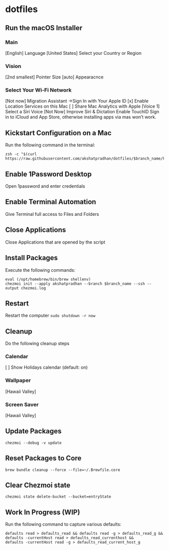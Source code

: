 # dotfiles

##  Run the macOS Installer
### Main
[English] Language
[United States] Select your Country or Region
### Vision
[2nd smallest] Pointer Size
[auto] Appearacnce
### Select Your Wi-Fi Network
[Not now] Migration Assistant
->Sign In with Your Apple ID
[x] Enable Location Services on this Mac
[ ] Share Mac Analytics with Apple
[Voice 1] Select a Siri Voice
[Not Now] Improve Siri & Dictation
Enable TouchID
Sign in to iCloud and App Store, otherwise installing apps via mas won’t work.

## Kickstart Configuration on a Mac
Run the following command in the terminal:
```shell
zsh -c "$(curl https://raw.githubusercontent.com/akshatpradhan/dotfiles/$branch_name/kickstart.zsh)"
```

## Enable 1Password Desktop
Open 1password and enter credentials

## Enable Terminal Automation
Give Terminal full access to Files and Folders

## Close Applications
Close Applications that are opened by the script

## Install Packages
Execute the following commands:
```shell
eval (/opt/homebrew/bin/brew shellenv)
chezmoi init --apply akshatpradhan --branch $branch_name --ssh --output chezmoi.log

```

## Restart
Restart the computer
```sudo shutdown -r now```

## Cleanup
Do the following cleanup steps
### Calendar
[ ] Show Holidays calendar (default: on)

### Wallpaper
[Hawaii Valley]

### Screen Saver
[Hawaii Valley]

## Update Packages
```shell
chezmoi --debug -v update
```

## Reset Packages to Core
```shell
brew bundle cleanup --force --file=~/.Brewfile.core
```

## Clear Chezmoi state
```shell
chezmoi state delete-bucket --bucket=entryState
```

## Work In Progress (WIP)
Run the following command to capture various defaults:
```shell
defaults read > defaults_read && defaults read -g > defaults_read_g && defaults -currentHost read > defaults_read_currenthost &&
defaults -currentHost read -g > defaults_read_current_host_g
```
